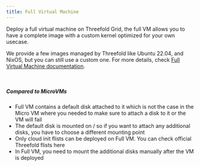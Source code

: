 ```yaml
---
title: Full Virtual Machine
---
```


Deploy a full virtual machine on Threefold Grid, the full VM allows you to have a complete image with a custom kernel optimized for your own usecase.

We provide a few images managed by Threefold like Ubuntu 22.04, and NixOS, but you can still use a custom one. For more details, check [Full Virtual Machine documentation](https://www.manual.grid.tf/documentation/dashboard/solutions/fullVm.html).

<br />

##### Compared to MicroVMs

- Full VM contains a default disk attached to it which is not the case in the Micro VM where you needed to make sure to attach a disk to it or the VM will fail
- The default disk is mounted on / so if you want to attach any additional disks, you have to choose a different mounting point
- Only cloud init flists can be deployed on Full VM. You can check official Threefold flists here
- In Full VM, you need to mount the additional disks manually after the VM is deployed
